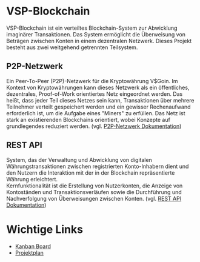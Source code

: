 # VSP-Blockchain

VSP-Blockchain ist ein verteiltes Blockchain-System zur Abwicklung imaginärer Transaktionen. Das System ermöglicht die Überweisung von Beträgen zwischen Konten in einem dezentralen Netzwerk. Dieses Projekt besteht aus zwei weitgehend getrennten Teilsystem.

## P2P-Netzwerk

Ein Peer-To-Peer (P2P)-Netzwerk für die Kryptowährung V$Goin. Im Kontext von Kryptowährungen kann dieses Netzwerk als ein öffentliches, dezentrales, Proof-of-Work orientiertes Netz eingeordnet werden. Das heißt, dass jeder Teil dieses Netzes sein kann, Transaktionen über mehrere Teilnehmer verteilt gespeichert werden und ein gewisser Rechenaufwand erforderlich ist, um die Aufgabe eines "Miners" zu erfüllen. Das Netz ist stark an existierenden Blockchains orientiert, wobei Konzepte auf grundlegendes reduziert werden. (vgl. [P2P-Netzwerk Dokumentation](/docs/arc42/arc42-MinerNetwork/MinerNetwork.md))

## REST API

System, das der Verwaltung und Abwicklung von digitalen Währungstransaktionen zwischen registrierten Konto-Inhabern dient und den Nutzern die Interaktion mit der in der Blockchain repräsentierte Währung erleichtert.  
Kernfunktionalität ist die Erstellung von Nutzerkonten, die Anzeige von Kontoständen und Transaktionsverläufen sowie die Durchführung und Nachverfolgung von Überweisungen zwischen Konten. (vgl. [REST API Dokumentation](/docs/arc42/arc42-Api/API.md))

# Wichtige Links

- [Kanban Board](https://github.com/users/bjoern621/projects/5/views/1)
- [Projektplan](https://github.com/users/bjoern621/projects/5/views/5)
